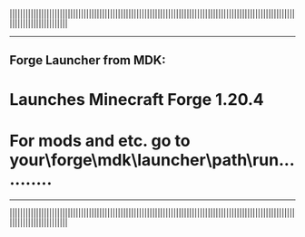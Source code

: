 ||||||||||||||||||||||||||||||||||||||||||||||||||||||||||||||||||||||||||||||||||||||||||||||||||||||||||||||||||||||||||||||||||
__________________________________________________________________________________________________________________________________
## Forge Launcher from MDK:                                                                                                     
# Launches Minecraft Forge 1.20.4
# For mods and etc. go to your\forge\mdk\launcher\path\run\...........
__________________________________________________________________________________________________________________________________
||||||||||||||||||||||||||||||||||||||||||||||||||||||||||||||||||||||||||||||||||||||||||||||||||||||||||||||||||||||||||||||||||
